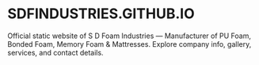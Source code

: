 # SDFINDUSTRIES.GITHUB.IO
 Official static website of S D Foam Industries — Manufacturer of PU Foam, Bonded Foam, Memory Foam &amp; Mattresses. Explore company info, gallery, services, and contact details.
